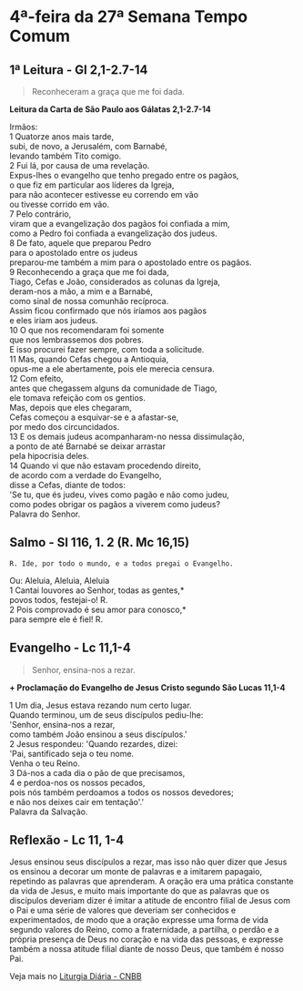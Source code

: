 # 4ª-feira da 27ª Semana Tempo Comum

## 1ª Leitura - Gl 2,1-2.7-14

> Reconheceram a graça que me foi dada.

**Leitura da Carta de São Paulo aos Gálatas 2,1-2.7-14**

Irmãos:   
1 Quatorze anos mais tarde,   
 subi, de novo, a Jerusalém, com Barnabé,   
 levando também Tito comigo.   
2 Fui lá, por causa de uma revelação.   
 Expus-lhes o evangelho que tenho pregado entre os pagãos,   
 o que fiz em particular aos líderes da Igreja,   
 para não acontecer estivesse eu correndo em vão   
 ou tivesse corrido em vão.   
7 Pelo contrário,   
 viram que a evangelização dos pagãos foi confiada a mim,   
 como a Pedro foi confiada a evangelização dos judeus.   
8 De fato, aquele que preparou Pedro   
 para o apostolado entre os judeus   
 preparou-me também a mim para o apostolado entre os pagãos.   
9 Reconhecendo a graça que me foi dada,   
 Tiago, Cefas e João, considerados as colunas da Igreja,   
 deram-nos a mão, a mim e a Barnabé,   
 como sinal de nossa comunhão recíproca.   
 Assim ficou confirmado que nós iríamos aos pagãos   
 e eles iriam aos judeus.   
10 O que nos recomendaram foi somente   
 que nos lembrassemos dos pobres.   
 E isso procurei fazer sempre, com toda a solicitude.   
11 Mas, quando Cefas chegou a Antioquia,   
 opus-me a ele abertamente, pois ele merecia censura.   
12 Com efeito,   
 antes que chegassem alguns da comunidade de Tiago,   
 ele tomava refeição com os gentios.   
 Mas, depois que eles chegaram,   
 Cefas começou a esquivar-se e a afastar-se,   
 por medo dos circuncidados.   
13 E os demais judeus acompanharam-no nessa dissimulação,   
 a ponto de até Barnabé se deixar arrastar   
 pela hipocrisia deles.   
14 Quando vi que não estavam procedendo direito,   
 de acordo com a verdade do Evangelho,   
 disse a Cefas, diante de todos:   
 'Se tu, que és judeu, vives como pagão e não como judeu,   
 como podes obrigar os pagãos a viverem como judeus?   
 Palavra do Senhor.

## Salmo - Sl 116, 1. 2 (R. Mc 16,15)

`R. Ide, por todo o mundo, e a todos pregai o Evangelho.`

Ou: Aleluia, Aleluia, Aleluia   
1 Cantai louvores ao Senhor, todas as gentes,*   
 povos todos, festejai-o! R.    
2 Pois comprovado é seu amor para conosco,*   
 para sempre ele é fiel! R.

## Evangelho - Lc 11,1-4

> Senhor, ensina-nos a rezar.

**+ Proclamação do Evangelho de Jesus Cristo segundo São Lucas    11,1-4**

1 Um dia, Jesus estava rezando num certo lugar.   
 Quando terminou, um de seus discípulos pediu-lhe:   
 'Senhor, ensina-nos a rezar,   
 como também João ensinou a seus discípulos.'   
2 Jesus respondeu: 'Quando rezardes, dizei:   
 'Pai, santificado seja o teu nome.   
 Venha o teu Reino.   
3 Dá-nos a cada dia o pão de que precisamos,   
4 e perdoa-nos os nossos pecados,   
 pois nós também perdoamos a todos os nossos devedores;   
 e não nos deixes cair em tentação'.'   
 Palavra da Salvação.

## Reflexão - Lc 11, 1-4

Jesus ensinou seus discípulos a rezar, mas isso não quer dizer que Jesus os ensinou a decorar um monte de palavras e a imitarem papagaio, repetindo as palavras que aprenderam. A oração era uma prática constante da vida de Jesus, e muito mais importante do que as palavras que os discípulos deveriam dizer é imitar a atitude de encontro filial de Jesus com o Pai e uma série de valores que deveriam ser conhecidos e experimentados, de modo que a oração expresse uma forma de vida segundo valores do Reino, como a fraternidade, a partilha, o perdão e a própria presença de Deus no coração e na vida das pessoas, e expresse também a nossa atitude filial diante de nosso Deus, que também é nosso Pai.

Veja mais no [Liturgia Diária - CNBB](http://liturgiadiaria.cnbb.org.br/app/user/user/UserView.php?ano=2016&mes=10&dia=5)